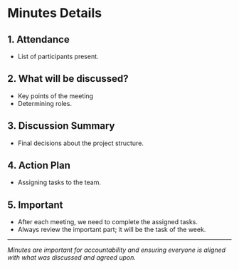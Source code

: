# Minutes Details

## 1. Attendance
- List of participants present.

## 2. What will be discussed?
- Key points of the meeting
- Determining roles.

## 3. Discussion Summary
- Final decisions about the project structure.

## 4. Action Plan
- Assigning tasks to the team.

## 5. Important
- After each meeting, we need to complete the assigned tasks.
- Always review the important part; it will be the task of the week.
---

_Minutes are important for accountability and ensuring everyone is aligned with what was discussed and agreed upon._
